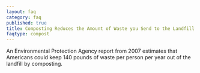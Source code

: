 ```yaml
---
layout: faq
category: faq
published: true
title: Composting Reduces the Amount of Waste you Send to the Landfill
faqtype: compost
---
```


An Environmental Protection Agency report from 2007 estimates that Americans could keep 140 pounds of waste per person per year out of the landfill by composting.
